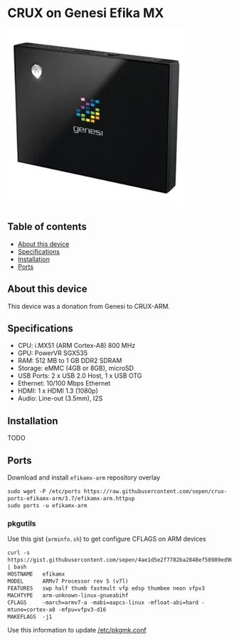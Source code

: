 # CRUX on Genesi Efika MX

<img src="this-device.jpg" width="400" />

## Table of contents
- [About this device](#about-this-device)
- [Specifications](#specifications)
- [Installation](#installation)
- [Ports](#ports)


## About this device

This device was a donation from Genesi to CRUX-ARM.


## Specifications

- CPU: i.MX51 (ARM Cortex-A8) 800 MHz
- GPU: PowerVR SGX535
- RAM: 512 MB to 1 GB DDR2 SDRAM
- Storage: eMMC (4GB or 8GB), microSD
- USB Ports: 2 x USB 2.0 Host, 1 x USB OTG
- Ethernet: 10/100 Mbps Ethernet
- HDMI: 1 x HDMI 1.3 (1080p)
- Audio: Line-out (3.5mm), I2S


## Installation<a name="installation"></a>

TODO

## Ports<a name="ports"></a>

Download and install `efikamx-arm` repository overlay
```shell
sudo wget -P /etc/ports https://raw.githubusercontent.com/sepen/crux-ports-efikamx-arm/3.7/efikamx-arm.httpup
sudo ports -u efikamx-arm
```

### pkgutils

Use this gist (`arminfo.sh`) to get configure CFLAGS on ARM devices
```shell
curl -s https://gist.githubusercontent.com/sepen/4ae1d5e2f7782ba2848ef58989ed906e7ba11a2a5de9/arminfo.sh | bash
HOSTNAME   efikamx
MODEL      ARMv7 Processor rev 5 (v7l)
FEATURES   swp half thumb fastmult vfp edsp thumbee neon vfpv3
MACHTYPE   arm-unknown-linux-gnueabihf
CFLAGS     -march=armv7-a -mabi=aapcs-linux -mfloat-abi=hard -mtune=cortex-a8 -mfpu=vfpv3-d16
MAKEFLAGS  -j1
```

Use this information to update [/etc/pkgmk.conf](etc/pkgmk.conf)